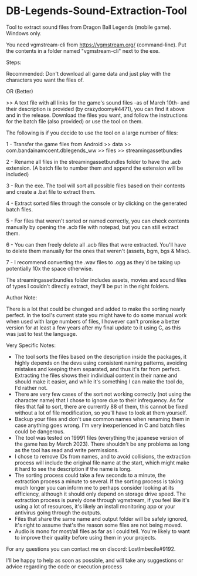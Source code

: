 # DB-Legends-Sound-Extraction-Tool
Tool to extract sound files from Dragon Ball Legends (mobile game). Windows only.

You need vgmstream-cli from https://vgmstream.org/ (command-line). Put the contents in a folder named "vgmstream-cli" next to the exe.

Steps: 

Recommended: Don't download all game data and just play with the characters you want the files of. 

OR (Better)

\>\> A text file with all links for the game's sound files -as of March 10th- and their description is provided (by crazydoomy#4471), you can find it above and in the release. Download the files you want, and follow the instructions for the batch file (also provided) or use the tool on them.

The following is if you decide to use the tool on a large number of files:

1 - Transfer the game files from Android >> data >> com.bandainamcoent.dblegends_ww >> files >> streamingassetbundles

2 - Rename all files in the streamingassetbundles folder to have the .acb extension. (A batch file to number them and append the extension will be included)

3 - Run the exe. The tool will sort all possible files based on their contents and create a .bat file to extract them. 

4 - Extract sorted files through the console or by clicking on the generated batch files. 

5 - For files that weren't sorted or named correctly, you can check contents manually by opening the .acb file with notepad, but you can still extract them. 

6 - You can then freely delete all .acb files that were extracted. You'll have to delete them manually for the ones that weren't (assets, bgm, bgs & Misc). 

7 - I recommend converting the .wav files to .ogg as they'd be taking up potentially 10x the space otherwise.

The streamingassetbundles folder includes assets, movies and sound files of types I couldn't directly extract, they'll be put in the right folders.

Author Note: 

There is a lot that could be changed and added to make the sorting nearly perfect. In the tool's current state you might have to do some manual work when used with large numbers of files, I however can't promise a better version for at least a few years after my final update to it using C, as this was just to test the language.

Very Specific Notes: 
- The tool sorts the files based on the description inside the packages, it highly depends on the devs using consistent naming patterns, avoiding mistakes and keeping them separated, and thus it's far from perfect. Extracting the files shows their individual content in their name and should make it easier, and while it's something I can make the tool do, I'd rather not. 
- There are very few cases of the sort not working correctly (not using the character name) that I chose to ignore due to their infrequency. As for files that fail to sort, there are currently 88 of them, this cannot be fixed without a lot of file modification, so you'll have to look at them yourself. 
- Backup your files and don't use common names when renaming them in case anything goes wrong. I'm very inexperienced in C and batch files could be dangerous.
- The tool was tested on 19991 files (everything the japanese version of the game has by March 2023). There shouldn't be any problems as long as the tool has read and write permissions.
- I chose to remove IDs from names, and to avoid collisions, the extraction process will include the original file name at the start, which might make it hard to see the description if the name is long. 
- The sorting process could take a few seconds to a minute, the extraction process a minute to several. If the sorting process is taking much longer you can inform me to perhaps consider looking at its efficiency, although it should only depend on storage drive speed. The extraction process is purely done through vgmstream, if you feel like it's using a lot of resources, it's likely an install monitoring app or your antivirus going through the outputs.
- Files that share the same name and output folder will be safely ignored, it's right to assume that's the reason some files are not being moved. 
- Audio is mono for most/all files as far as I could tell. You're likely to want to improve their quality before using them in your projects.

For any questions you can contact me on discord: LostImbecile#9192.

I'll be happy to help as soon as possible, and will take any suggestions or advice regarding the code or execution process

